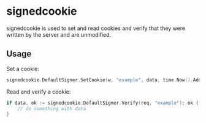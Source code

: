 # signedcookie
 
signedcookie is used to set and read cookies and verify that they were written by the server and are unmodified.

## Usage

Set a cookie:
```go
signedcookie.DefaultSigner.SetCookie(w, "example", data, time.Now().Add(time.Hour))
```

Read and verify a cookie:
```go
if data, ok := signedcookie.DefaultSigner.Verify(req, "example"); ok {
	// do something with data
}
```